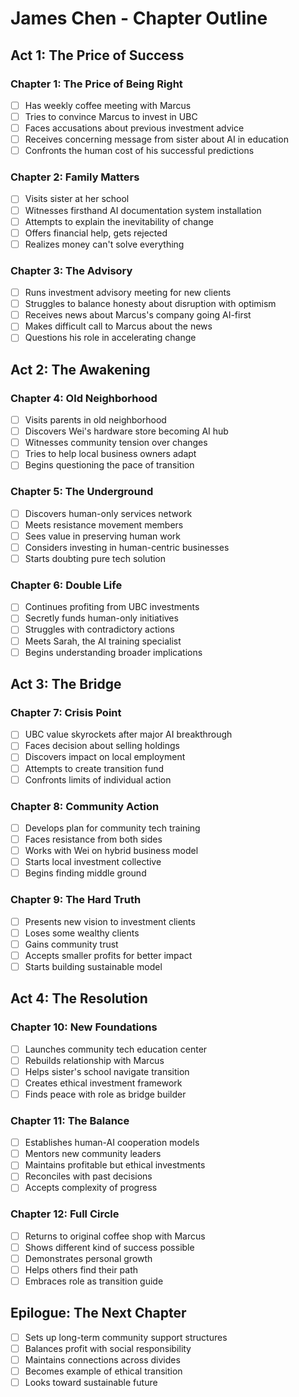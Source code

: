 # James Chen - Chapter Outline

## Act 1: The Price of Success

### Chapter 1: The Price of Being Right
- [ ] Has weekly coffee meeting with Marcus
- [ ] Tries to convince Marcus to invest in UBC
- [ ] Faces accusations about previous investment advice
- [ ] Receives concerning message from sister about AI in education
- [ ] Confronts the human cost of his successful predictions

### Chapter 2: Family Matters
- [ ] Visits sister at her school
- [ ] Witnesses firsthand AI documentation system installation
- [ ] Attempts to explain the inevitability of change
- [ ] Offers financial help, gets rejected
- [ ] Realizes money can't solve everything

### Chapter 3: The Advisory
- [ ] Runs investment advisory meeting for new clients
- [ ] Struggles to balance honesty about disruption with optimism
- [ ] Receives news about Marcus's company going AI-first
- [ ] Makes difficult call to Marcus about the news
- [ ] Questions his role in accelerating change

## Act 2: The Awakening

### Chapter 4: Old Neighborhood
- [ ] Visits parents in old neighborhood
- [ ] Discovers Wei's hardware store becoming AI hub
- [ ] Witnesses community tension over changes
- [ ] Tries to help local business owners adapt
- [ ] Begins questioning the pace of transition

### Chapter 5: The Underground
- [ ] Discovers human-only services network
- [ ] Meets resistance movement members
- [ ] Sees value in preserving human work
- [ ] Considers investing in human-centric businesses
- [ ] Starts doubting pure tech solution

### Chapter 6: Double Life
- [ ] Continues profiting from UBC investments
- [ ] Secretly funds human-only initiatives
- [ ] Struggles with contradictory actions
- [ ] Meets Sarah, the AI training specialist
- [ ] Begins understanding broader implications

## Act 3: The Bridge

### Chapter 7: Crisis Point
- [ ] UBC value skyrockets after major AI breakthrough
- [ ] Faces decision about selling holdings
- [ ] Discovers impact on local employment
- [ ] Attempts to create transition fund
- [ ] Confronts limits of individual action

### Chapter 8: Community Action
- [ ] Develops plan for community tech training
- [ ] Faces resistance from both sides
- [ ] Works with Wei on hybrid business model
- [ ] Starts local investment collective
- [ ] Begins finding middle ground

### Chapter 9: The Hard Truth
- [ ] Presents new vision to investment clients
- [ ] Loses some wealthy clients
- [ ] Gains community trust
- [ ] Accepts smaller profits for better impact
- [ ] Starts building sustainable model

## Act 4: The Resolution

### Chapter 10: New Foundations
- [ ] Launches community tech education center
- [ ] Rebuilds relationship with Marcus
- [ ] Helps sister's school navigate transition
- [ ] Creates ethical investment framework
- [ ] Finds peace with role as bridge builder

### Chapter 11: The Balance
- [ ] Establishes human-AI cooperation models
- [ ] Mentors new community leaders
- [ ] Maintains profitable but ethical investments
- [ ] Reconciles with past decisions
- [ ] Accepts complexity of progress

### Chapter 12: Full Circle
- [ ] Returns to original coffee shop with Marcus
- [ ] Shows different kind of success possible
- [ ] Demonstrates personal growth
- [ ] Helps others find their path
- [ ] Embraces role as transition guide

## Epilogue: The Next Chapter
- [ ] Sets up long-term community support structures
- [ ] Balances profit with social responsibility
- [ ] Maintains connections across divides
- [ ] Becomes example of ethical transition
- [ ] Looks toward sustainable future
